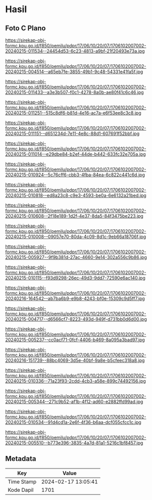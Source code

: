 # Hasil

## Foto C Plano

https://sirekap-obj-formc.kpu.go.id/f850/pemilu/pdpr/17/06/10/20/07/1706102007002-20240215-011534--24454d53-6c23-4813-a9bf-21f20493e73a.jpg

https://sirekap-obj-formc.kpu.go.id/f850/pemilu/pdpr/17/06/10/20/07/1706102007002-20240215-004514--a65eb7fe-3855-49b1-9c48-54331e41fa5f.jpg

https://sirekap-obj-formc.kpu.go.id/f850/pemilu/pdpr/17/06/10/20/07/1706102007002-20240215-011433--a3e3b507-f0c1-4278-8a0b-ae80f41c6c46.jpg

https://sirekap-obj-formc.kpu.go.id/f850/pemilu/pdpr/17/06/10/20/07/1706102007002-20240215-011251--515c8df6-b81d-4e16-ac7a-e6f53ee8c3c8.jpg

https://sirekap-obj-formc.kpu.go.id/f850/pemilu/pdpr/17/06/10/20/07/1706102007002-20240215-011151--d651234d-7e11-4e8c-88d1-607691f52bbf.jpg

https://sirekap-obj-formc.kpu.go.id/f850/pemilu/pdpr/17/06/10/20/07/1706102007002-20240215-011014--e29dbe84-b2ef-44de-b442-633fc32e705a.jpg

https://sirekap-obj-formc.kpu.go.id/f850/pemilu/pdpr/17/06/10/20/07/1706102007002-20240215-010924--5c76cff6-cbb3-4fba-84ea-6c822c441c6d.jpg

https://sirekap-obj-formc.kpu.go.id/f850/pemilu/pdpr/17/06/10/20/07/1706102007002-20240215-010818--ed8a23c8-c9e3-4593-be0a-6e6132a21bed.jpg

https://sirekap-obj-formc.kpu.go.id/f850/pemilu/pdpr/17/06/10/20/07/1706102007002-20240215-010608--2f18e189-1d2f-4e37-8da5-84f3475be223.jpg

https://sirekap-obj-formc.kpu.go.id/f850/pemilu/pdpr/17/06/10/20/07/1706102007002-20240215-010008--09057e70-80da-4c09-8d1c-9eb66a18706f.jpg

https://sirekap-obj-formc.kpu.go.id/f850/pemilu/pdpr/17/06/10/20/07/1706102007002-20240215-005927--9f9b381d-27ac-4660-9e14-302a556c9b86.jpg

https://sirekap-obj-formc.kpu.go.id/f850/pemilu/pdpr/17/06/10/20/07/1706102007002-20240215-010115--f93d9298-26ec-49d3-9dd7-72590e6ac140.jpg

https://sirekap-obj-formc.kpu.go.id/f850/pemilu/pdpr/17/06/10/20/07/1706102007002-20240216-164542--ab7ba6b9-e9b8-4243-bf0e-15309c9d5ff7.jpg

https://sirekap-obj-formc.kpu.go.id/f850/pemilu/pdpr/17/06/10/20/07/1706102007002-20240215-004717--d6566cf7-8223-493d-949f-d731bb0d6d00.jpg

https://sirekap-obj-formc.kpu.go.id/f850/pemilu/pdpr/17/06/10/20/07/1706102007002-20240215-005237--cc0acf71-0fcf-4406-b469-8a095a3bad97.jpg

https://sirekap-obj-formc.kpu.go.id/f850/pemilu/pdpr/17/06/10/20/07/1706102007002-20240216-151739--88bc4069-3d5e-40bf-9a8e-b5cfeec318a8.jpg

https://sirekap-obj-formc.kpu.go.id/f850/pemilu/pdpr/17/06/10/20/07/1706102007002-20240215-010336--71a23f93-2cdd-4cb3-a58e-899c74492156.jpg

https://sirekap-obj-formc.kpu.go.id/f850/pemilu/pdpr/17/06/10/20/07/1706102007002-20240215-005344--271c9b52-af1b-4f12-ad60-e2882ffd99ad.jpg

https://sirekap-obj-formc.kpu.go.id/f850/pemilu/pdpr/17/06/10/20/07/1706102007002-20240215-010534--91d4cd1a-2e6f-4f36-b6aa-dcf055cfcc1c.jpg

https://sirekap-obj-formc.kpu.go.id/f850/pemilu/pdpr/17/06/10/20/07/1706102007002-20240215-005510--b773e396-3835-4a7d-81a1-5216c1bf8457.jpg


## Metadata

| Key        | Value               |
| ---------- | ------------------- |
| Time Stamp | 2024-02-17 13:05:41 |
| Kode Dapil | 1701                |




